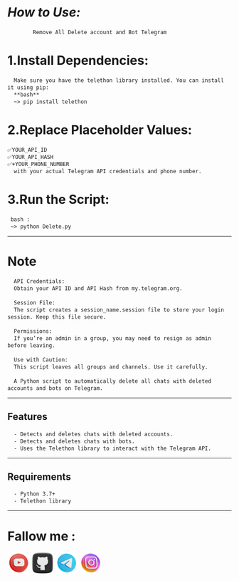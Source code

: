 *How to Use:*
=
            Remove All Delete account and Bot Telegram

1.Install Dependencies:
   ==============================
      Make sure you have the telethon library installed. You can install it using pip:
      **bash**
      ~> pip install telethon
  
2.Replace Placeholder Values:
   ===============================
    ✅YOUR_API_ID
    ✅YOUR_API_HASH
    ✅+YOUR_PHONE_NUMBER
      with your actual Telegram API credentials and phone number.
      
3.Run the Script:
   ===============================
     bash :
     ~> python Delete.py
_________________________________

Note
   ===============================     
      API Credentials:
      Obtain your API ID and API Hash from my.telegram.org.

      Session File:
      The script creates a session_name.session file to store your login session. Keep this file secure.

      Permissions:
      If you’re an admin in a group, you may need to resign as admin before leaving.

      Use with Caution:
      This script leaves all groups and channels. Use it carefully.

      A Python script to automatically delete all chats with deleted accounts and bots on Telegram.
_____________________________
## Features
      - Detects and deletes chats with deleted accounts.
      - Detects and deletes chats with bots.
      - Uses the Telethon library to interact with the Telegram API.
_____________________________
## Requirements
      - Python 3.7+
      - Telethon library
_____________________________


Fallow me :
   ==============================
   [<img src="https://raw.githubusercontent.com/Persianhoosh/i-.icons/main/youtube.png" width="50">](https://youtube.com/persianhoosh)
   [<img src="https://raw.githubusercontent.com/Persianhoosh/i-.icons/main/github.png" width="50">](https://github.com/persianhoosh)
   [<img src="https://raw.githubusercontent.com/Persianhoosh/i-.icons/main/telegram.png" width="50">](https://t.me/Aihoma)
   [<img src="https://raw.githubusercontent.com/Persianhoosh/i-.icons/main/instagram.png" width="50">](https://)
